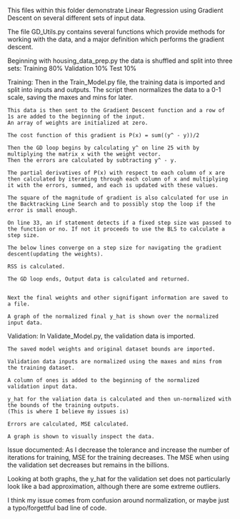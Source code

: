This files within this folder demonstrate Linear Regression using Gradient Descent on several different sets of input data.

The file GD_Utils.py contains several functions which provide methods for working with the data, and a major definition which performs the gradient descent.

Beginning with housing_data_prep.py the data is shuffled and split into three sets:
Training 80%
Validation 10%
Test 10%

Training:
	Then in the Train_Model.py file, the training data is imported and split into inputs and outputs.
	The script then normalizes the data to a 0-1 scale, saving the maxes and mins for later.

	This data is then sent to the Gradient Descent function and a row of 1s are added to the beginning of the input.
	An array of weights are initialized at zero.

	The cost function of this gradient is P(x) = sum((y^ - y))/2

	Then the GD loop begins by calculating y^ on line 25 with by multiplying the matrix x with the weight vector. 
	Then the errors are calculated by subtracting y^ - y. 

	The partial derivatives of P(x) with respect to each column of x are then calculated by iterating through each column of x and multiplying it with the errors, summed, and each is updated with these values. 

	The square of the magnitude of gradient is also calculated for use in the Backtracking Line Search and to possibly stop the loop if the error is small enough. 

	On line 33, an if statement detects if a fixed step size was passed to the function or no. If not it proceeds to use the BLS to calculate a step size. 

	The below lines converge on a step size for navigating the gradient descent(updating the weights).

	RSS is calculated.

	The GD loop ends, Output data is calculated and returned.


	Next the final weights and other signifigant information are saved to a file.

	A graph of the normalized final y_hat is shown over the normalized input data.


Validation:
	In Validate_Model.py, the validation data is imported.

	The saved model weights and original dataset bounds are imported.

	Validation data inputs are normalized using the maxes and mins from the training dataset.

	A column of ones is added to the beginning of the normalized validation input data.

	y_hat for the valiation data is calculated and then un-normalized with the bounds of the training outputs.
	(This is where I believe my issues is)

	Errors are calculated, MSE calculated.

	A graph is shown to visually inspect the data. 

Issue documented:
As I decrease the tolerance and increase the number of iterations for training, MSE for the training decreases.
The  MSE when using the validation set decreases but remains in the billions. 

Looking at both graphs, the y_hat for the validation set does not particularly look like a bad approximation, although there are some extreme outliers. 

I think my issue comes from confusion around normalization, or maybe just a typo/forgettful bad line of code.















